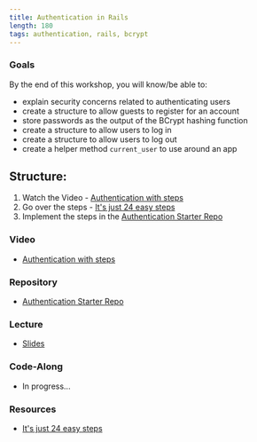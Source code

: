 ```yaml
---
title: Authentication in Rails
length: 180
tags: authentication, rails, bcrypt
---
```


### Goals

By the end of this workshop, you will know/be able to:

* explain security concerns related to authenticating users
* create a structure to allow guests to register for an account
* store passwords as the output of the BCrypt hashing function
* create a structure to allow users to log in
* create a structure to allow users to log out
* create a helper method `current_user` to use around an app


## Structure:

1. Watch the Video - [Authentication with steps](https://vimeo.com/134451454)
2. Go over the steps - [It's just 24 easy steps](https://gist.github.com/rwarbelow/fc48a47d713103b3b66f)
3. Implement the steps in the [Authentication Starter Repo](https://github.com/turingschool-examples/authentication)

### Video

* [Authentication with steps](https://vimeo.com/134451454)

### Repository

* [Authentication Starter Repo](https://github.com/turingschool-examples/authentication)

### Lecture

* [Slides](https://www.dropbox.com/sh/k8jsy5i9wgwk52x/AADpCVwnRuZThsmTVfFU2i3na?dl=0)

### Code-Along

* In progress...

### Resources

* [It's just 24 easy steps](https://gist.github.com/rwarbelow/fc48a47d713103b3b66f)
